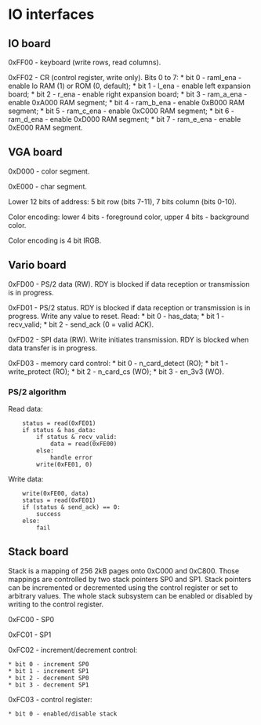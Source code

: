 # IO interfaces

## IO board

0xFF00 - keyboard (write rows, read columns).

0xFF02 - CR (control register, write only). Bits 0 to 7:
	* bit 0 - raml_ena - enable lo RAM (1) or ROM (0, default);
	* bit 1 - l_ena - enable left expansion board;
	* bit 2 - r_ena - enable right expansion board;
	* bit 3 - ram_a_ena - enable 0xA000 RAM segment;
	* bit 4 - ram_b_ena - enable 0xB000 RAM segment;
	* bit 5 - ram_c_ena - enable 0xC000 RAM segment;
	* bit 6 - ram_d_ena - enable 0xD000 RAM segment;
	* bit 7 - ram_e_ena - enable 0xE000 RAM segment.

## VGA board

0xD000 - color segment.

0xE000 - char segment.

Lower 12 bits of address: 5 bit row (bits 7-11), 7 bits column (bits 0-10).

Color encoding: lower 4 bits - foreground color, upper 4 bits - background color.

Color encoding is 4 bit IRGB.

## Vario board

0xFD00 - PS/2 data (RW). RDY is blocked if data reception or transmission is in progress.

0xFD01 - PS/2 status. RDY is blocked if data reception or transmission is in progress. Write any value to reset. Read:
	* bit 0 - has_data;
	* bit 1 - recv_valid;
	* bit 2 - send_ack (0 = valid ACK).

0xFD02 - SPI data (RW). Write initiates transmission. RDY is blocked when data transfer is in progress.

0xFD03 - memory card control:
	* bit 0 - n_card_detect (RO);
	* bit 1 - write_protect (RO);
	* bit 2 - n_card_cs (WO);
	* bit 3 - en_3v3 (WO).

### PS/2 algorithm

Read data:
```
	status = read(0xFE01)
	if status & has_data:
		if status & recv_valid:
			data = read(0xFE00)
		else:
			handle error
		write(0xFE01, 0)
```

Write data:
```
	write(0xFE00, data)
	status = read(0xFE01)
	if (status & send_ack) == 0:
		success
	else:
		fail
```

## Stack board

Stack is a mapping of 256 2kB pages onto 0xC000 and 0xC800. Those mappings are controlled by two stack pointers SP0 and SP1. Stack pointers can be incremented or decremented using the control register or set to arbitrary values. The whole stack subsystem can be enabled or disabled by writing to the control register.

0xFC00 - SP0

0xFC01 - SP1

0xFC02 - increment/decrement control:

	* bit 0 - increment SP0
	* bit 1 - increment SP1
	* bit 2 - decrement SP0
	* bit 3 - decrement SP1

0xFC03 - control register:

	* bit 0 - enabled/disable stack
